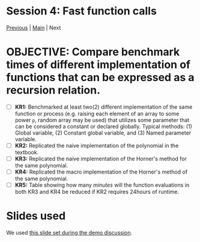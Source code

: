 # Session 4: Fast function calls
[Previous](../03-Types/) | [Main](../) | Next

# **OBJECTIVE**: Compare benchmark times of different implementation of functions that can be expressed as a recursion relation.
 - [ ] **KR1:** Benchmarked at least two(2) different implementation of the same function or process (e.g. raising each element of an array to some power `p`, random array may be used) that utilizes some parameter that can be considered a constant or declared globally.
 Typical methods: (1) Global variable, (2) Constant global variable, and (3) Named parameter variable.
 - [ ] **KR2:** Replicated the naive implementation of the polynomial in the textbook.
 - [ ] **KR3:** Replicated the naive implementation of the Horner's method for the same polynomial.
 - [ ] **KR4:** Replicated the macro implementation of the Horner's method of the same polynomial.
 - [ ] **KR5:** Table showing how many _minutes_ will the function evaluations in both KR3 and KR4 be reduced if KR2 requires 24hours of runtime.

# Slides used
We used [this slide set during the demo discussion](Session-4-Fast-function-calls.slides.html).
